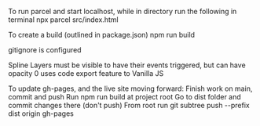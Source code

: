 To run parcel and start localhost, while in directory run the following in terminal
npx parcel src/index.html

To create a build (outlined in package.json)
npm run build

gitignore is configured

Spline
Layers must be visible to have their events triggered, but can have opacity 0
uses code export feature to Vanilla JS

To update gh-pages, and the live site moving forward:
Finish work on main, commit and push
Run npm run build at project root
Go to dist folder and commit changes there (don't push)
From root run git subtree push --prefix dist origin gh-pages
